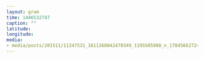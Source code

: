 ```yaml
---
layout: gram
time: 1446532747
caption: ""
latitude: 
longitude: 
media:
- media/posts/201511/11247531_1611260842470349_1195505908_n_17845662724000351.jpg
---
```

